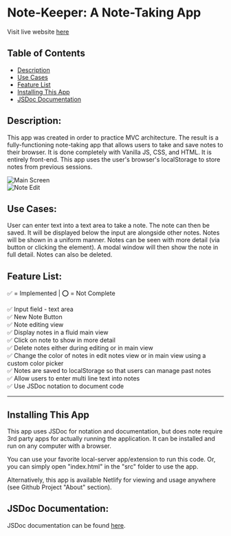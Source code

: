 # Note-Keeper: A Note-Taking App
Visit live website [here](https://jrgnotekeeper.netlify.app/)

## Table of Contents
- [Description](#description)
- [Use Cases](#use-cases)
- [Feature List](#feature-list)
- [Installing This App](#installing-this-app)
- [JSDoc Documentation](#jsdoc-documentation)

## Description:  
This app was created in order to practice MVC architecture. The result is a fully-functioning note-taking app that allows users to take and save notes to their browser. It is done completely with Vanilla JS, CSS, and HTML. It is entirely front-end. This app uses the user's browser's localStorage to store notes from previous sessions.  

![Main Screen](https://user-images.githubusercontent.com/7349117/129696800-e99bf5b6-3262-4fdf-8aec-4cc7132922dd.png)  
![Note Edit](https://user-images.githubusercontent.com/7349117/129696884-acc48740-c2df-4dfd-af62-ea4279f3dae4.png)

## Use Cases:  
User can enter text into a text area to take a note. The note can then be saved. It will be displayed below the input are alongside other notes. Notes will be shown in a uniform manner. Notes can be seen with more detail (via button or clicking the element). A modal window will then show the note in full detail. Notes can also be deleted.

## Feature List: 
✅ = Implemented | ⭕ = Not Complete

✅ Input field - text area  
✅ New Note Button  
✅ Note editing view  
✅ Display notes in a fluid main view  
✅ Click on note to show in more detail  
✅ Delete notes either during editing or in main view  
✅ Change the color of notes in edit notes view or in main view using a custom color picker  
✅ Notes are saved to localStorage so that users can manage past notes  
✅ Allow users to enter multi line text into notes  
✅ Use JSDoc notation to document code

---

## Installing This App

This app uses JSDoc for notation and documentation, but does note require 3rd party apps for actually running the application. It can be installed and run on any computer with a browser.

You can use your favorite local-server app/extension to run this code. Or, you can simply open "index.html" in the "src" folder to use the app.

Alternatively, this app is available Netlify for viewing and usage anywhere (see Github Project "About" section).

## JSDoc Documentation:
JSDoc documentation can be found [here](https://johngardiner93.github.io/Note-Keeper/).

